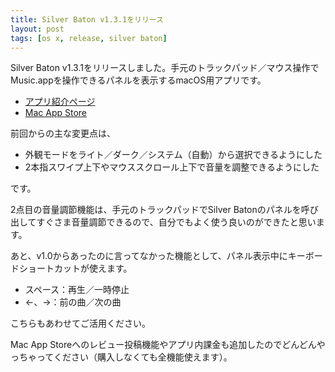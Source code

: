 ```yaml
---
title: Silver Baton v1.3.1をリリース
layout: post
tags: [os x, release, silver baton]
---
```


Silver Baton v1.3.1をリリースしました。手元のトラックパッド／マウス操作でMusic.appを操作できるパネルを表示するmacOS用アプリです。

- [アプリ紹介ページ](/mac/silver-baton/index.html)
- [Mac App Store](https://apps.apple.com/jp/app/silver-baton/id1501844023?mt=12)

前回からの主な変更点は、

- 外観モードをライト／ダーク／システム（自動）から選択できるようにした
- 2本指スワイプ上下やマウススクロール上下で音量を調整できるようにした

です。

2点目の音量調節機能は、手元のトラックパッドでSilver Batonのパネルを呼び出してすぐさま音量調節できるので、自分でもよく使う良いのができたと思います。

あと、v1.0からあったのに言ってなかった機能として、パネル表示中にキーボードショートカットが使えます。

- スペース：再生／一時停止
- ←、→：前の曲／次の曲

こちらもあわせてご活用ください。

Mac App Storeへのレビュー投稿機能やアプリ内課金も追加したのでどんどんやっちゃってください（購入しなくても全機能使えます）。